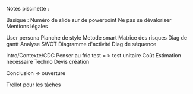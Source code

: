 Notes piscinette :

Basique :
Numéro de slide sur de powerpoint
Ne pas se dévaloriser
Mentions légales


User persona
Planche de style
Metode smart
Matrice des risques
Diag de gantt
Analyse SWOT
Diagramme d'activité
Diag de séquence


Intro/Contexte/CDC
Penser au fric
test = > test unitaire
Coût
Estimation nécessaire
Techno
Devis création

Conclusion => ouverture


Trellot pour les tâches
